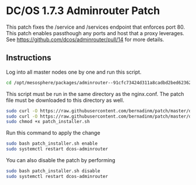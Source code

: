 # DC/OS 1.7.3 Adminrouter Patch
This patch fixes the /service and /services endpoint that enforces port 80. This patch enables passthough any ports and host that a proxy leverages. See https://github.com/dcos/adminrouter/pull/14 for more details.

## Instructions
Log into all master nodes one by one and run this script.

```bash
cd /opt/mesosphere/packages/adminrouter--91cfc73424d311a8cadbd2bed62362ec216717b7/nginx/conf
```

This script must be run in the same directory as the nginx.conf. The patch file must be downloaded to this directory as well.

```bash
sudo curl -O https://raw.githubusercontent.com/bernadinm/patch/master/diff/patch_installer.sh 
sudo curl -O https://raw.githubusercontent.com/bernadinm/patch/master/diff/mesosphere-adminrouter.patch
sudo chmod +x patch_installer.sh
```

Run this command to apply the change

```bash
sudo bash patch_installer.sh enable
sudo systemctl restart dcos-adminrouter
```

You can also disable the patch by performing 

```bash
sudo bash patch_installer.sh disable
sudo systemctl restart dcos-adminrouter
```


